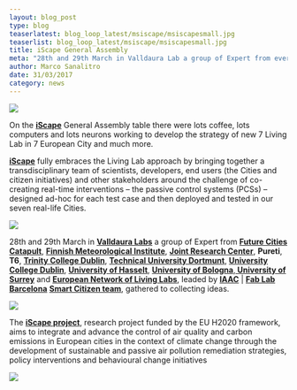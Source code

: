 ```yaml
---
layout: blog_post
type: blog
teaserlatest: blog_loop_latest/msiscape/msiscapesmall.jpg
teaserlist: blog_loop_latest/msiscape/msiscapesmall.jpg
title: iScape General Assembly
meta: "28th and 29th March in Valldaura Lab a group of Expert from every part of europe leaded by IAAC | Fab Lab Barcelona Smart Citizen team, gathered to collecting ideas for develop the strategy of new iScape project."
author: Marco Sanalitro
date: 31/03/2017 
category: news
---
```


<img src= "http://www.fablabbcn.org/img/blog/blog_loop_latest/msiscape/msiscape1.jpg" align="middle"> 
<br>

On the <strong><a href="https://www.iscapeproject.eu/">iScape</a></strong> General Assembly table there were lots coffee, lots computers and lots neurons working to develop the strategy of new 7 Living Lab in 7 European City and much more.<br>

<strong><a href="https://www.iscapeproject.eu/">iScape</a></strong> fully embraces the Living Lab approach by bringing together a transdisciplinary team of scientists, developers, end users (the Cities and citizen initiatives) and other stakeholders around the challenge of co-creating real-time interventions – the passive control systems (PCSs) – designed ad-hoc for each test case and then deployed and tested in our seven real-life Cities.<br>

<img src= "http://www.fablabbcn.org/img/blog/blog_loop_latest/msiscape/msiscape2.jpg" align="middle"> 
<br>

28th and 29th March in <strong><a href="http://valldaura.net/">Valldaura Labs</a></strong> a group of Expert from <strong><a href="http://futurecities.catapult.org.uk/">Future Cities Catapult</a></strong>, <strong><a href="http://en.ilmatieteenlaitos.fi/">Finnish Meteorological Institute</a></strong>, <strong><a href="https://ec.europa.eu/jrc/en">Joint Research Center</a></strong>, <strong>Pureti</strong>, <strong>T6</strong>, <strong><a href="https://www.tcd.ie/">Trinity College Dublin</a></strong>, <strong><a href="http://www.tu-dortmund.de/uni/en/Home/">Technical University Dortmunt</a></strong>, <strong><a href="http://www.ucd.ie/">University College Dublin</a></strong>, <strong><a href="http://www.uhasselt.be/en">University of Hasselt</a></strong>, <strong><a href="http://www.unibo.it/en/homepage">University of Bologna</a></strong>,<strong><a href="https://www.surrey.ac.uk/"> University of Surrey</a></strong> and <strong><a href="http://www.openlivinglabs.eu/">European Network of Living Labs</a></strong>, leaded by <strong><a href="https://iaac.net/">IAAC</a></strong> | <strong><a href="https://fablabbcn.org/index.html">Fab Lab Barcelona</a></strong> <strong><a href="https://smartcitizen.me/">Smart Citizen team</a></strong>, gathered to collecting ideas.<br>

<img src= "http://www.fablabbcn.org/img/blog/blog_loop_latest/msiscape/msiscape3.jpg" align="middle"> 
<br>

The <strong><a href="https://www.iscapeproject.eu/">iScape project</a></strong>, research project funded by the EU H2020 framework, aims to integrate and advance the control of air quality and carbon emissions in European cities in the context of climate change through the development of sustainable and passive air pollution remediation strategies, policy interventions and behavioural change initiatives<br>

<img src= "http://www.fablabbcn.org/img/blog/blog_loop_latest/msiscape/msiscape4.jpg" align="middle"> 
<br>





